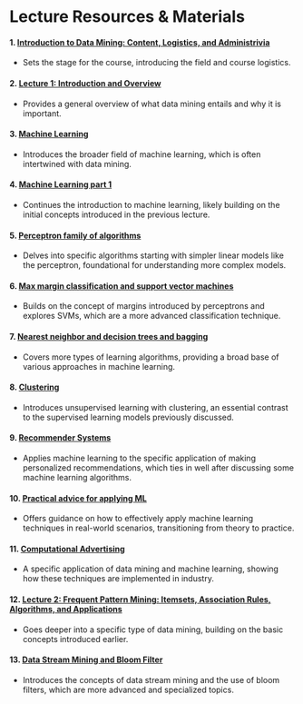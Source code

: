# Lecture Resources & Materials 

#### 1. [Introduction to Data Mining: Content, Logistics, and Administrivia](https://github.com/MarkShinozaki/CPTS315-IntroductionToDataMining/blob/Lecture-Notes/CptS_315_content_logistics_and_administrivia.pdf) 
- Sets the stage for the course, introducing the field and course logistics.

#### 2. [Lecture 1: Introduction and Overview](https://github.com/MarkShinozaki/CPTS315-IntroductionToDataMining/blob/Lecture-Notes/CptS_315_Introduction_and_Overview.pdf) 
- Provides a general overview of what data mining entails and why it is important.

#### 3. [Machine Learning](https://github.com/MarkShinozaki/CPTS315-IntroductionToDataMining/blob/Lecture-Notes/Machine_learning_scanned_notes.pdf) 
- Introduces the broader field of machine learning, which is often intertwined with data mining.

#### 4. [Machine Learning part 1](https://github.com/MarkShinozaki/CPTS315-IntroductionToDataMining/blob/Lecture-Notes/Machine-learning-part1.pdf) 
- Continues the introduction to machine learning, likely building on the initial concepts introduced in the previous lecture.

#### 5. [Perceptron family of algorithms](https://github.com/MarkShinozaki/CPTS315-IntroductionToDataMining/blob/Lecture-Notes/perceptron-family-of-algorithms.pdf) 
- Delves into specific algorithms starting with simpler linear models like the perceptron, foundational for understanding more complex models.

#### 6. [Max margin classification and support vector machines](https://github.com/MarkShinozaki/CPTS315-IntroductionToDataMining/blob/Lecture-Notes/max-margin-classification-and-support-vector-machines.pdf) 
- Builds on the concept of margins introduced by perceptrons and explores SVMs, which are a more advanced classification technique.

#### 7. [Nearest neighbor and decision trees and bagging](https://github.com/MarkShinozaki/CPTS315-IntroductionToDataMining/blob/Lecture-Notes/Nearest-neighbor-and-Decision-Trees-and-Bagging.pdf) 
- Covers more types of learning algorithms, providing a broad base of various approaches in machine learning.

#### 8. [Clustering](https://github.com/MarkShinozaki/CPTS315-IntroductionToDataMining/blob/Lecture-Notes/Clustering.pdf) 
- Introduces unsupervised learning with clustering, an essential contrast to the supervised learning models previously discussed.

#### 9. [Recommender Systems](https://github.com/MarkShinozaki/CPTS315-IntroductionToDataMining/blob/Lecture-Notes/recommender-systems.pdf) 
- Applies machine learning to the specific application of making personalized recommendations, which ties in well after discussing some machine learning algorithms.

#### 10. [Practical advice for applying ML](https://github.com/MarkShinozaki/CPTS315-IntroductionToDataMining/blob/Lecture-Notes/Practical-advice-for-applying-ML.pdf)
- Offers guidance on how to effectively apply machine learning techniques in real-world scenarios, transitioning from theory to practice.

#### 11. [Computational Advertising](https://github.com/MarkShinozaki/CPTS315-IntroductionToDataMining/blob/Lecture-Notes/computational-advertising-complete.pdf) 
- A specific application of data mining and machine learning, showing how these techniques are implemented in industry.

#### 12. [Lecture 2: Frequent Pattern Mining: Itemsets, Association Rules, Algorithms, and Applications](https://github.com/MarkShinozaki/CPTS315-IntroductionToDataMining/blob/Lecture-Notes/Lecture2_-_Mining_Frequent_Itemsets_and_Association_Rules.pdf) 
- Goes deeper into a specific type of data mining, building on the basic concepts introduced earlier.

#### 13. [Data Stream Mining and Bloom Filter](https://github.com/MarkShinozaki/CPTS315-IntroductionToDataMining/blob/Lecture-Notes/data-stream-mining-and-bloom-filter.pdf) 
- Introduces the concepts of data stream mining and the use of bloom filters, which are more advanced and specialized topics.
